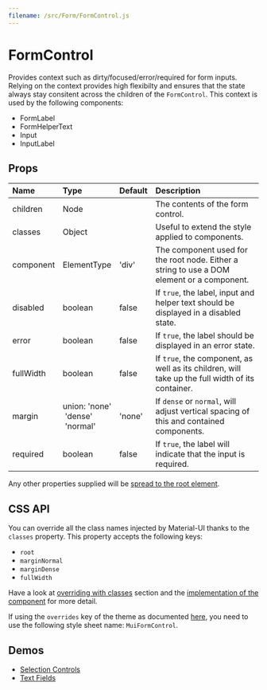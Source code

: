 ```yaml
---
filename: /src/Form/FormControl.js
---
```


<!--- This documentation is automatically generated, do not try to edit it. -->

# FormControl

Provides context such as dirty/focused/error/required for form inputs.
Relying on the context provides high flexibilty and ensures that the state always stay
consitent across the children of the `FormControl`.
This context is used by the following components:
 - FormLabel
 - FormHelperText
 - Input
 - InputLabel

## Props

| Name | Type | Default | Description |
|:-----|:-----|:--------|:------------|
| children | Node |  | The contents of the form control. |
| classes | Object |  | Useful to extend the style applied to components. |
| component | ElementType | 'div' | The component used for the root node. Either a string to use a DOM element or a component. |
| disabled | boolean | false | If `true`, the label, input and helper text should be displayed in a disabled state. |
| error | boolean | false | If `true`, the label should be displayed in an error state. |
| fullWidth | boolean | false | If `true`, the component, as well as its children, will take up the full width of its container. |
| margin | union:&nbsp;'none'<br>&nbsp;'dense'<br>&nbsp;'normal'<br> | 'none' | If `dense` or `normal`, will adjust vertical spacing of this and contained components. |
| required | boolean | false | If `true`, the label will indicate that the input is required. |

Any other properties supplied will be [spread to the root element](/customization/api#spread).

## CSS API

You can override all the class names injected by Material-UI thanks to the `classes` property.
This property accepts the following keys:
- `root`
- `marginNormal`
- `marginDense`
- `fullWidth`

Have a look at [overriding with classes](/customization/overrides#overriding-with-classes) section
and the [implementation of the component](https://github.com/callemall/material-ui/tree/v1-beta/src/Form/FormControl.js)
for more detail.

If using the `overrides` key of the theme as documented
[here](/customization/themes#customizing-all-instances-of-a-component-type),
you need to use the following style sheet name: `MuiFormControl`.

## Demos

- [Selection Controls](/demos/selection-controls)
- [Text Fields](/demos/text-fields)

